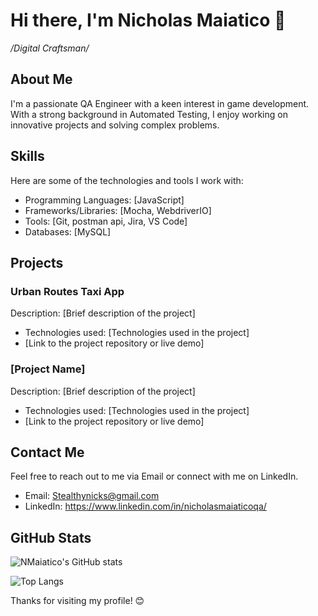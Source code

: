 # Hi there, I'm Nicholas Maiatico 👋
*/Digital Craftsman/*

<!--
**NMaiatico/NMaiatico** is a ✨ _special_ ✨ repository because its `README.md` (this file) appears on your GitHub profile.
-->

## About Me

I'm a passionate QA Engineer with a keen interest in game development. With a strong background in Automated Testing, I enjoy working on innovative projects and solving complex problems.

## Skills

Here are some of the technologies and tools I work with:

- Programming Languages: [JavaScript]
- Frameworks/Libraries: [Mocha, WebdriverIO]
- Tools: [Git, postman api, Jira, VS Code]
- Databases: [MySQL]

## Projects

### Urban Routes Taxi App
Description: [Brief description of the project]
- Technologies used: [Technologies used in the project]
- [Link to the project repository or live demo]

### [Project Name]
Description: [Brief description of the project]
- Technologies used: [Technologies used in the project]
- [Link to the project repository or live demo]

## Contact Me

Feel free to reach out to me via Email or connect with me on LinkedIn.

- Email: Stealthynicks@gmail.com
- LinkedIn: https://www.linkedin.com/in/nicholasmaiaticoqa/

## GitHub Stats

![NMaiatico's GitHub stats](https://github-readme-stats.vercel.app/api?username=NMaiatico&show_icons=true&theme=radical)

![Top Langs](https://github-readme-stats.vercel.app/api/top-langs/?username=NMaiatico&layout=compact&theme=radical)

Thanks for visiting my profile! 😊
